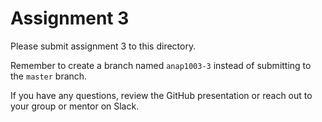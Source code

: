 # Assignment 3

Please submit assignment 3 to this directory.

Remember to create a branch named `anap1003-3` 
instead of submitting to the `master` branch.

If you have any questions, review the GitHub presentation or reach
out to your group or mentor on Slack.
